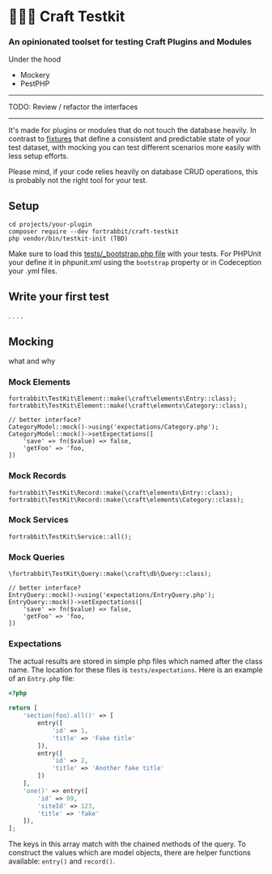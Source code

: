 # 🦠🧑‍🔬 Craft Testkit 

### An opinionated toolset for testing Craft Plugins and Modules

Under the hood 

* Mockery
* PestPHP

---

TODO: Review / refactor the interfaces

---

It's made for plugins or modules that do not touch the database heavily. In contrast to [fixtures](https://craftcms.com/docs/4.x/testing/testing-craft/fixtures.html) that define a consistent and predictable state of your test dataset, with mocking you can test different scenarios more easily with less setup efforts.

Please mind, if your code relies heavily on database CRUD operations, this is probably not the right tool for your test.

## Setup 

```
cd projects/your-plugin
composer require --dev fortrabbit/craft-testkit
php vendor/bin/testkit-init (TBD)
```

Make sure to load this [tests/_bootstrap.php file](_bootstrap.example.php) with your tests. For PHPUnit your define it in phpunit.xml using the `bootstrap` property or in Codeception your .yml files.


## Write your first test

.
.
.
.



## Mocking

what and why

### Mock Elements

```
fortrabbit\TestKit\Element::make(\craft\elements\Entry::class);
fortrabbit\TestKit\Element::make(\craft\elements\Category::class);

// better interface?
CategoryModel::mock()->using('expectations/Category.php');
CategoryModel::mock()->setExpectations([
    'save' => fn($value) => false,
    'getFoo' => 'foo,  
])

```

### Mock Records

```
fortrabbit\TestKit\Record::make(\craft\elements\Entry::class);
fortrabbit\TestKit\Record::make(\craft\elements\Category::class);
```

### Mock Services  

```
fortrabbit\TestKit\Service::all();
```


### Mock Queries  

```
\fortrabbit\TestKit\Query::make(\craft\db\Query::class);

// better interface?
EntryQuery::mock()->using('expectations/EntryQuery.php');
EntryQuery::mock()->setExpectations([
    'save' => fn($value) => false,
    'getFoo' => 'foo,  
])

```

### Expectations

The actual results are stored in simple php files which named after the class name.
The location for these files is `tests/expectations`. Here is an example of an `Entry.php` file:

```php
<?php

return [
    'section(foo).all()' => [
        entry([
            'id' => 1,
            'title' => 'Fake title'
        ]),
        entry([
            'id' => 2,
            'title' => 'Another fake title'
        ])
    ],
    'one()' => entry([
        'id' => 99,
        'siteId' => 123,
        'title' => 'fake'
    ]),
];
```

The keys in this array match with the chained methods of the query. To construct the values which are model objects, there are helper functions available:
`entry()` and `record()`.

